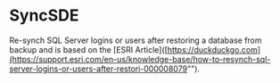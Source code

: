 # SyncSDE
Re-synch SQL Server logins or users after restoring a database from backup and is based on the [ESRI Article]([https://duckduckgo.com](https://support.esri.com/en-us/knowledge-base/how-to-resynch-sql-server-logins-or-users-after-restori-000008079"").
